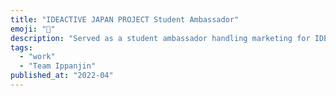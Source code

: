 ```yaml
---
title: "IDEACTIVE JAPAN PROJECT Student Ambassador"
emoji: "💼"
description: "Served as a student ambassador handling marketing for IDEACTIVE JAPAN PROJECT, a business contest organized by five companies: Microsoft, SoftBank, Meta, VISITS, and IOT Business Co-creation Lab. Organized events including IDEA CREATION WORKSHOP, a Minecraft hackathon for elementary school students."
tags:
  - "work"
  - "Team Ippanjin"
published_at: "2022-04"
---
```

